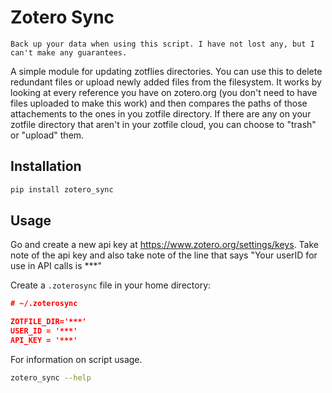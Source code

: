 # Zotero Sync

`Back up your data when using this script. I have not lost any, but I can't make any guarantees.`

A simple module for updating zotflies directories. You can use this to delete redundant files or upload newly added files from the filesystem. It works by looking at every reference you have on zotero.org (you don't need to have files uploaded to make this work) and then compares the paths of those attachements to the ones in you zotfile directory. If there are any on your zotfile directory that aren't in your zotfile cloud, you can choose to "trash" or "upload" them.

## Installation

```zsh
pip install zotero_sync
```

## Usage

Go and create a new api key at https://www.zotero.org/settings/keys. Take note of the api key and also take note of the line that says "Your userID for use in API calls is ***"

Create a `.zoterosync` file in your home directory:

``` json
# ~/.zoterosync

ZOTFILE_DIR='***'
USER_ID = '***'
API_KEY = '***'
```

For information on script usage.

```zsh
zotero_sync --help
```

